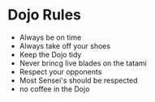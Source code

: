 Dojo Rules
==========
* Always be on time
* Always take off your shoes
* Keep the Dojo tidy
* Never brincg live blades on the tatami
* Respect your opponents
* Most Sensei's should be respected
* no coffee in the Dojo
